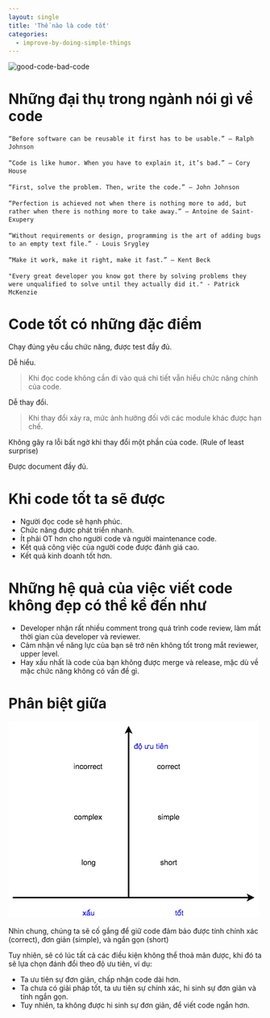 ```yaml
---
layout: single
title: 'Thế nào là code tốt'
categories:
  - improve-by-doing-simple-things
---
```


![good-code-bad-code](https://i.stack.imgur.com/eTZvW.jpg)

# Những đại thụ trong ngành nói gì về code

```
“Before software can be reusable it first has to be usable.” – Ralph Johnson

“Code is like humor. When you have to explain it, it’s bad.” – Cory House

“First, solve the problem. Then, write the code.” – John Johnson

“Perfection is achieved not when there is nothing more to add, but rather when there is nothing more to take away.” – Antoine de Saint-Exupery

“Without requirements or design, programming is the art of adding bugs to an empty text file.” - Louis Srygley

“Make it work, make it right, make it fast.” – Kent Beck

"Every great developer you know got there by solving problems they were unqualified to solve until they actually did it." - Patrick McKenzie
```

# Code tốt có những đặc điểm

Chạy đúng yêu cầu chức năng, được test đầy đủ.

Dễ hiểu.
> Khi đọc code không cần đi vào quá chi tiết vẫn hiểu chức năng chính của code.

Dễ thay đổi.
> Khi thay đổi xảy ra, mức ảnh hưởng đối với các module khác được hạn chế.

Không gây ra lỗi bất ngờ khi thay đổi một phần của code. (Rule of least surprise)

Được document đầy đủ.

# Khi code tốt ta sẽ được

- Người đọc code sẽ hạnh phúc.
- Chức năng được phát triển nhanh.
- Ít phải OT hơn cho người code và người maintenance code.
- Kết quả công việc của người code được đánh giá cao.
- Kết quả kinh doanh tốt hơn.

# Những hệ quả của việc viết code không đẹp có thể kể đến như

- Developer nhận rất nhiều comment trong quá trình code review, làm mất thời gian của developer và reviewer.
- Cảm nhận về năng lực của bạn sẽ trở nên không tốt trong mắt reviewer, upper level.
- Hay xấu nhất là code của bạn không được merge và release, mặc dù về mặc chức năng không có vấn đề gì.

# Phân biệt giữa

![code tốt - code xấu](/assets/ibst/good-code-bad-code.png)

Nhìn chung, chúng ta sẽ cố gắng để giữ code đảm bảo được tính chính xác (correct), đơn giản (simple), và ngắn gọn (short)

Tuy nhiên, sẽ có lúc tất cả các điều kiện không thể thoả mãn được, khi đó ta sẽ lựa chọn đánh đổi theo độ ưu tiên, ví dụ:

- Ta ưu tiên sự đơn giản, chấp nhận code dài hơn.
- Ta chưa có giải pháp tốt, ta ưu tiên sự chính xác, hi sinh sự đơn giản và tính ngắn gọn.
- Tuy nhiên, ta không được hi sinh sự đơn giản, để viết code ngắn hơn.
